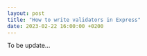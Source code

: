 ```yaml
---
layout: post
title: "How to write validators in Express"
date: 2023-02-22 16:00:00 +0200
---
```


To be update...
